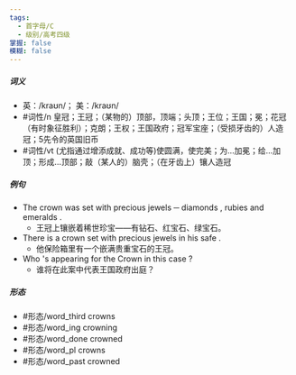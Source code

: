 ```yaml
---
tags:
  - 首字母/C
  - 级别/高考四级
掌握: false
模糊: false
---
```

##### 词义
- 英：/kraʊn/； 美：/kraʊn/
- #词性/n  皇冠；王冠；（某物的）顶部，顶端；头顶；王位；王国；冕；花冠（有时象征胜利）；克朗；王权；王国政府；冠军宝座；（受损牙齿的）人造冠；5先令的英国旧币
- #词性/vt  (尤指通过增添成就、成功等)使圆满，使完美；为…加冕；给…加顶；形成…顶部；敲（某人的）脑壳；（在牙齿上）镶人造冠
##### 例句
- The crown was set with precious jewels ─ diamonds , rubies and emeralds .
	- 王冠上镶嵌着稀世珍宝——有钻石、红宝石、绿宝石。
- There is a crown set with precious jewels in his safe .
	- 他保险箱里有一个嵌满贵重宝石的王冠。
- Who 's appearing for the Crown in this case ?
	- 谁将在此案中代表王国政府出庭？
##### 形态
- #形态/word_third crowns
- #形态/word_ing crowning
- #形态/word_done crowned
- #形态/word_pl crowns
- #形态/word_past crowned
